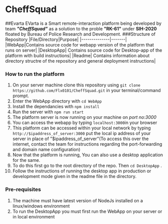 # CheffSquad

##Evarta
EVarta is a Smart remote-interaction platform being developed by team ***"CheffSquad"*** as a solution to the proble **"RK-61"** under **SIH-2020** floated by Bureau of Police Research and Development. 
###Structure of Repository
|File/Directory|Purpose|
|--------------|-------|
|WebApp|Contains source code for webapp version of the platform that runs on server|
|DesktopApp| Contains source code for Desktop-app of the platform with build instructions|
|Readme| Contains information about directory structre of the repository and general deployment instructions|

### How to run the platform
1. On your server machine clone this repository using `git clone https://github.com/Flx0101/CheffSquad.git` in your terminal/command prompt.
2. Enter the WebApp directory with `cd WebApp`
3. Install the dependancies with `npm install`
4. Run the server with `npm run start`
5. The platform server is now running on your machine on *port no:3000*
6. You can access the webapp by typing `localhost:3000`in your browser
7. This platform can be accessed within your local network by typing `http://$ipaddress_of_server:3000` put the local ip address of your server in place of "$ipaddress_of_server"(To access this over the internet, contact the team for instructions regarding the port-forwarding and domain name configuration)
9. Now that the platform is running, You can also use a desktop application for the same.
10. To do this first go to the root directory of the repo. Then `cd DesktopApp` .
11. Follow the instructions of running the desktop app in production or development mode given in the readme file in the directory.

### Pre-requisites
1. The machine must have latest version of NodeJs installed on a linux/windows environment
2. To run the DesktopApp you must first run the WebApp on your server or in local environment
